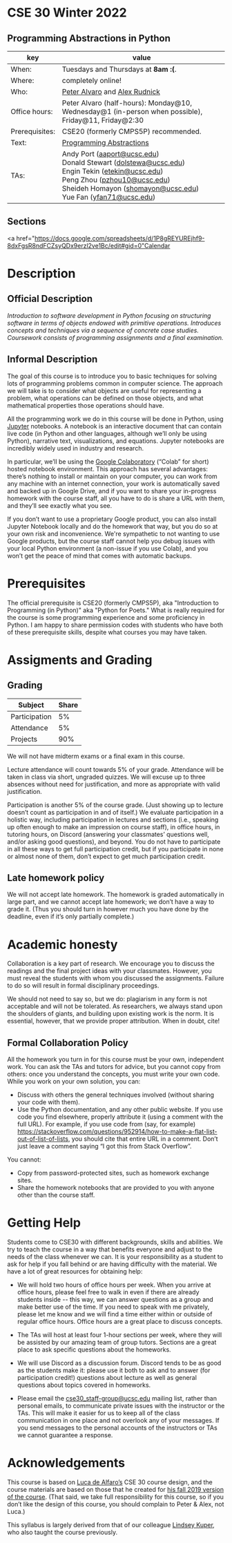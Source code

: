 # CSE 30 Winter 2022
## Programming Abstractions in Python
| key | value | 
|-----|-------|
|When: | Tuesdays and Thursdays at <b>8am :(</b>. |
|Where: | completely online! |
|Who: | [Peter Alvaro](http://people.ucsc.edu/~palvaro/) and [Alex Rudnick](http://alexr.cc)|
|Office hours: | Peter Alvaro (half-hours): Monday@10, Wednesday@1 (in-person when possible), Friday@11, Friday@2:30 |
|Prerequisites: | CSE20 (formerly CMPS5P) recommended. |
|Text: | [Programming Abstractions](https://abstractions-in-python.github.io/)|
|TAs: | Andy Port (aaport@ucsc.edu) <br> Donald Stewart (dolstewa@ucsc.edu) <br> Engin Tekin (etekin@ucsc.edu) <br> Peng Zhou (pzhou10@ucsc.edu) <br> Sheideh Homayon (shomayon@ucsc.edu) <br> Yue Fan (yfan71@ucsc.edu)|

## Sections

<a href="https://docs.google.com/spreadsheets/d/1P8gREYUREjhf9-8dxFgsR8ndFCZsyQDx9erzl2ve1Bc/edit#gid=0"Calendar</a>


# Description

## Official Description

<i> Introduction to software development in Python focusing on structuring software in terms of objects endowed with primitive operations. Introduces concepts and techniques via a sequence of concrete case studies. Coursework consists of programming assignments and a final examination.</i>

## Informal Description

The goal of this course is to introduce you to basic techniques for solving lots of programming problems common in computer science. The approach we will take is to consider what objects are useful for representing a problem, what operations can be defined on those objects, and what mathematical properties those operations should have. 

All the programming work we do in this course will be done in Python, using [Jupyter](https://jupyter.org/) notebooks. A notebook is an interactive document that can contain live code (in Python and other languages, although we’ll only be using Python), narrative text, visualizations, and equations. Jupyter notebooks are incredibly widely used in industry and research.

In particular, we’ll be using the [Google Colaboratory](https://colab.research.google.com/notebooks/welcome.ipynb) (“Colab” for short) hosted notebook environment. This approach has several advantages: there’s nothing to install or maintain on your computer, you can work from any machine with an internet connection, your work is automatically saved and backed up in Google Drive, and if you want to share your in-progress homework with the course staff, all you have to do is share a URL with them, and they’ll see exactly what you see.

If you don’t want to use a proprietary Google product, you can also install Jupyter Notebook locally and do the homework that way, but you do so at your own risk and inconvenience. We're sympathetic to not wanting to use Google products, but the course staff cannot help you debug issues with your local Python environment (a non-issue if you use Colab), and you won’t get the peace of mind that comes with automatic backups.

 
# Prerequisites

The official prerequisite is CSE20 (formerly CMPS5P), aka "Introduction to Programming (in Python)" aka "Python for Poets."  What is really required for the course is some programming experience and some proficiency in Python.  I am happy to share permission codes with students who have both of these prerequisite skills, despite what courses you may have taken. 
 
# Assigments and Grading

## Grading

| Subject | Share |
|-------|---------|
| Participation | 5% |
| Attendance | 5% |
| Projects   | 90%   | 

We will not have midterm exams or a final exam in this course.

Lecture attendance will count towards 5% of your grade. Attendance will be taken in class via short, ungraded quizzes. We will excuse up to three absences without need for justification, and more as appropriate with valid justification.

Participation is another 5% of the course grade. (Just showing up to lecture doesn’t count as participation in and of itself.) We evaluate participation in a holistic way, including participation in lectures and sections (i.e., speaking up often enough to make an impression on course staff), in office hours, in tutoring hours, on Discord (answering your classmates’ questions well, and/or asking good questions), and beyond. You do not have to participate in all these ways to get full participation credit, but if you participate in none or almost none of them, don’t expect to get much participation credit.

## Late homework policy

We will not accept late homework. The homework is graded automatically in large part, and we cannot accept late homework; we don’t have a way to grade it. (Thus you should turn in however much you have done by the deadline, even if it’s only partially complete.)


# Academic honesty

Collaboration is a key part of research.  We encourage you to discuss the readings and the final project ideas with your classmates.  However, you must reveal the students with whom you discussed the assignments.  Failure to do so will result in formal disciplinary proceedings.  

We should not need to say so, but we do: plagiarism in any form is not acceptable and will not be tolerated.  As researchers, we always stand upon the shoulders of giants, and building upon existing work is the norm.  It is essential, however, that we provide proper attribution.  When in doubt, cite!  

## Formal Collaboration Policy

All the homework you turn in for this course must be your own, independent work. You can ask the TAs and tutors for advice, but you cannot copy from others: once you understand the concepts, you must write your own code. While you work on your own solution, you can:

 * Discuss with others the general techniques involved (without sharing your code with them).
 * Use the Python documentation, and any other public website. If you use code you find elsewhere, properly attribute it (using a comment with the full URL). For example, if you use code from (say, for example) https://stackoverflow.com/questions/952914/how-to-make-a-flat-list-out-of-list-of-lists, you should cite that entire URL in a comment. Don’t just leave a comment saying “I got this from Stack Overflow”.

You cannot:

 * Copy from password-protected sites, such as homework exchange sites.
 * Share the homework notebooks that are provided to you with anyone other than the course staff.

# Getting Help

Students come to CSE30 with different backgrounds, skills and abilities.  We try to teach the course in a way that benefits everyone and adjust to the needs of the class whenever we can.  It is your responsibility as a student to ask for help if you fall behind or are having difficulty with the material.  We have a lot of great resources for obtaining help:

 * We will hold two hours of office hours per week.  When you arrive at office hours, please feel free to walk in even if there are already students inside -- this way, we can answer questions as a group and make better use of the time.  If you need to speak with me privately, please let me know and we will find a time either within or outside of regular office hours.  Office hours are a great place to discuss concepts.

 * The TAs will host at least four 1-hour sections per week, where they will be assisted by our amazing team of group tutors.  Sections are a great place to ask specific questions about the homeworks.

 * We will use Discord as a discussion forum.  Discord tends to be as good as the students make it: please use it both to ask and to answer (for participation credit!) questions about lecture as well as general questions about topics covered in homeworks.

 * Please email the cse30_staff-group@ucsc.edu mailing list, rather than personal emails, to communicate private issues with the instructor or the TAs. This will make it easier for us to keep all of the class communication in one place and not overlook any of your messages. If you send messages to the personal accounts of the instructors or TAs we cannot guarantee a response.

# Acknowledgements

This course is based on [Luca de Alfaro’s](https://sites.google.com/a/ucsc.edu/luca/) CSE 30 course design, and the course materials are based on those that he created for [his fall 2019 version of the course](https://sites.google.com/a/ucsc.edu/luca/classes/cse-30/cse-30-fall-2019). (That said, we take full responsibility for this course, so if you don’t like the design of this course, you should complain to Peter & Alex, not Luca.)

This syllabus is largely derived from that of our colleague [Lindsey Kuper](http://composition.al/about/), who also taught the course previously.

